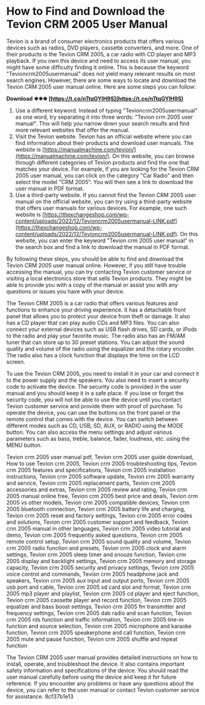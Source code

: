 # How to Find and Download the Tevion CRM 2005 User Manual
 
Tevion is a brand of consumer electronics products that offers various devices such as radios, DVD players, cassette converters, and more. One of their products is the Tevion CRM 2005, a car radio with CD player and MP3 playback. If you own this device and need to access its user manual, you might have some difficulty finding it online. This is because the keyword "Tevioncrm2005usermanual" does not yield many relevant results on most search engines. However, there are some ways to locate and download the Tevion CRM 2005 user manual online. Here are some steps you can follow:
 
**Download ✵✵✵ [https://t.co/nTtqGYlH9S](https://t.co/nTtqGYlH9S)**


 
1. Use a different keyword. Instead of typing "Tevioncrm2005usermanual" as one word, try separating it into three words: "Tevion crm 2005 user manual". This will help you narrow down your search results and find more relevant websites that offer the manual.
2. Visit the Tevion website. Tevion has an official website where you can find information about their products and download user manuals. The website is [https://manualmachine.com/tevion/](https://manualmachine.com/tevion/). On this website, you can browse through different categories of Tevion products and find the one that matches your device. For example, if you are looking for the Tevion CRM 2005 user manual, you can click on the category "Car Radio" and then select the model "CRM 2005". You will then see a link to download the user manual in PDF format.
3. Use a third-party website. If you cannot find the Tevion CRM 2005 user manual on the official website, you can try using a third-party website that offers user manuals for various devices. For example, one such website is [https://thexchangeshop.com/wp-content/uploads/2022/12/Tevioncrm2005usermanual-LINK.pdf](https://thexchangeshop.com/wp-content/uploads/2022/12/Tevioncrm2005usermanual-LINK.pdf). On this website, you can enter the keyword "Tevion crm 2005 user manual" in the search box and find a link to download the manual in PDF format.

By following these steps, you should be able to find and download the Tevion CRM 2005 user manual online. However, if you still have trouble accessing the manual, you can try contacting Tevion customer service or visiting a local electronics store that sells Tevion products. They might be able to provide you with a copy of the manual or assist you with any questions or issues you have with your device.
  
The Tevion CRM 2005 is a car radio that offers various features and functions to enhance your driving experience. It has a detachable front panel that allows you to protect your device from theft or damage. It also has a CD player that can play audio CDs and MP3 files. You can also connect your external devices such as USB flash drives, SD cards, or iPods to the radio and play your favorite music. The radio also has an FM/AM tuner that can store up to 30 preset stations. You can adjust the sound quality and volume of the radio using the equalizer and the rotary encoder. The radio also has a clock function that displays the time on the LCD screen.
 
To use the Tevion CRM 2005, you need to install it in your car and connect it to the power supply and the speakers. You also need to insert a security code to activate the device. The security code is provided in the user manual and you should keep it in a safe place. If you lose or forget the security code, you will not be able to use the device until you contact Tevion customer service and provide them with proof of purchase. To operate the device, you can use the buttons on the front panel or the remote control that comes with the device. You can switch between different modes such as CD, USB, SD, AUX, or RADIO using the MODE button. You can also access the menu settings and adjust various parameters such as bass, treble, balance, fader, loudness, etc. using the MENU button.
 
Tevion crm 2005 user manual pdf,  Tevion crm 2005 user guide download,  How to use Tevion crm 2005,  Tevion crm 2005 troubleshooting tips,  Tevion crm 2005 features and specifications,  Tevion crm 2005 installation instructions,  Tevion crm 2005 software update,  Tevion crm 2005 warranty and service,  Tevion crm 2005 replacement parts,  Tevion crm 2005 accessories and extras,  Tevion crm 2005 review and rating,  Tevion crm 2005 manual online free,  Tevion crm 2005 best price and deals,  Tevion crm 2005 vs other models,  Tevion crm 2005 compatible devices,  Tevion crm 2005 bluetooth connection,  Tevion crm 2005 battery life and charging,  Tevion crm 2005 reset and factory settings,  Tevion crm 2005 error codes and solutions,  Tevion crm 2005 customer support and feedback,  Tevion crm 2005 manual in other languages,  Tevion crm 2005 video tutorial and demo,  Tevion crm 2005 frequently asked questions,  Tevion crm 2005 remote control setup,  Tevion crm 2005 sound quality and volume,  Tevion crm 2005 radio function and presets,  Tevion crm 2005 clock and alarm settings,  Tevion crm 2005 sleep timer and snooze function,  Tevion crm 2005 display and backlight settings,  Tevion crm 2005 memory and storage capacity,  Tevion crm 2005 security and privacy settings,  Tevion crm 2005 voice control and commands,  Tevion crm 2005 headphone jack and speakers,  Tevion crm 2005 aux input and output ports,  Tevion crm 2005 usb port and cable,  Tevion crm 2005 sd card slot and format,  Tevion crm 2005 mp3 player and playlist,  Tevion crm 2005 cd player and eject function,  Tevion crm 2005 cassette player and record function,  Tevion crm 2005 equalizer and bass boost settings,  Tevion crm 2005 fm transmitter and frequency settings,  Tevion crm 2005 dab radio and scan function,  Tevion crm 2005 rds function and traffic information,  Tevion crm 2005 line-in function and source selection,  Tevion crm 2005 microphone and karaoke function,  Tevion crm 2005 speakerphone and call function,  Tevion crm 2005 mute and pause function,  Tevion crm 2005 shuffle and repeat function
 
The Tevion CRM 2005 user manual provides detailed instructions on how to install, operate, and troubleshoot the device. It also contains important safety information and specifications of the device. You should read the user manual carefully before using the device and keep it for future reference. If you encounter any problems or have any questions about the device, you can refer to the user manual or contact Tevion customer service for assistance.
 8cf37b1e13
 

